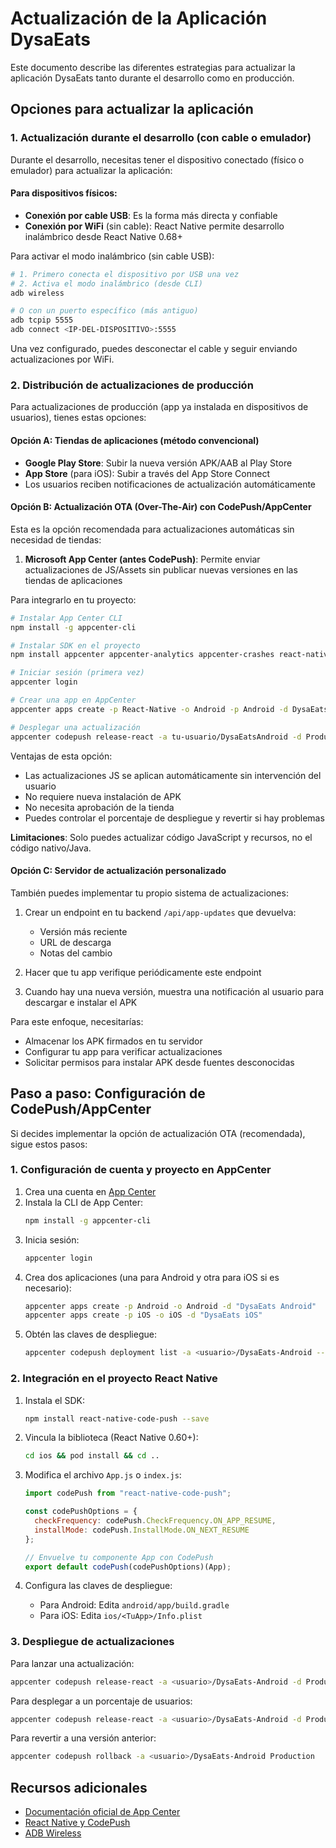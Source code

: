 # Actualización de la Aplicación DysaEats

Este documento describe las diferentes estrategias para actualizar la aplicación DysaEats tanto durante el desarrollo como en producción.

## Opciones para actualizar la aplicación

### 1. Actualización durante el desarrollo (con cable o emulador)

Durante el desarrollo, necesitas tener el dispositivo conectado (físico o emulador) para actualizar la aplicación:

#### Para dispositivos físicos:
- **Conexión por cable USB**: Es la forma más directa y confiable
- **Conexión por WiFi** (sin cable): React Native permite desarrollo inalámbrico desde React Native 0.68+

Para activar el modo inalámbrico (sin cable USB):

```bash
# 1. Primero conecta el dispositivo por USB una vez
# 2. Activa el modo inalámbrico (desde CLI)
adb wireless

# O con un puerto específico (más antiguo)
adb tcpip 5555
adb connect <IP-DEL-DISPOSITIVO>:5555
```

Una vez configurado, puedes desconectar el cable y seguir enviando actualizaciones por WiFi.

### 2. Distribución de actualizaciones de producción

Para actualizaciones de producción (app ya instalada en dispositivos de usuarios), tienes estas opciones:

#### Opción A: Tiendas de aplicaciones (método convencional)
- **Google Play Store**: Subir la nueva versión APK/AAB al Play Store
- **App Store** (para iOS): Subir a través del App Store Connect
- Los usuarios reciben notificaciones de actualización automáticamente

#### Opción B: Actualización OTA (Over-The-Air) con CodePush/AppCenter

Esta es la opción recomendada para actualizaciones automáticas sin necesidad de tiendas:

1. **Microsoft App Center (antes CodePush)**: Permite enviar actualizaciones de JS/Assets sin publicar nuevas versiones en las tiendas de aplicaciones

Para integrarlo en tu proyecto:

```bash
# Instalar App Center CLI
npm install -g appcenter-cli

# Instalar SDK en el proyecto
npm install appcenter appcenter-analytics appcenter-crashes react-native-code-push --save

# Iniciar sesión (primera vez)
appcenter login

# Crear una app en AppCenter
appcenter apps create -p React-Native -o Android -p Android -d DysaEatsAndroid

# Desplegar una actualización
appcenter codepush release-react -a tu-usuario/DysaEatsAndroid -d Production
```

Ventajas de esta opción:
- Las actualizaciones JS se aplican automáticamente sin intervención del usuario 
- No requiere nueva instalación de APK
- No necesita aprobación de la tienda
- Puedes controlar el porcentaje de despliegue y revertir si hay problemas

**Limitaciones**: Solo puedes actualizar código JavaScript y recursos, no el código nativo/Java.

#### Opción C: Servidor de actualización personalizado

También puedes implementar tu propio sistema de actualizaciones:

1. Crear un endpoint en tu backend `/api/app-updates` que devuelva:
   - Versión más reciente
   - URL de descarga
   - Notas del cambio

2. Hacer que tu app verifique periódicamente este endpoint

3. Cuando hay una nueva versión, muestra una notificación al usuario para descargar e instalar el APK

Para este enfoque, necesitarías:
- Almacenar los APK firmados en tu servidor
- Configurar tu app para verificar actualizaciones
- Solicitar permisos para instalar APK desde fuentes desconocidas

## Paso a paso: Configuración de CodePush/AppCenter

Si decides implementar la opción de actualización OTA (recomendada), sigue estos pasos:

### 1. Configuración de cuenta y proyecto en AppCenter

1. Crea una cuenta en [App Center](https://appcenter.ms/)
2. Instala la CLI de App Center:
   ```bash
   npm install -g appcenter-cli
   ```
3. Inicia sesión:
   ```bash
   appcenter login
   ```
4. Crea dos aplicaciones (una para Android y otra para iOS si es necesario):
   ```bash
   appcenter apps create -p Android -o Android -d "DysaEats Android"
   appcenter apps create -p iOS -o iOS -d "DysaEats iOS"
   ```
5. Obtén las claves de despliegue:
   ```bash
   appcenter codepush deployment list -a <usuario>/DysaEats-Android --displayKeys
   ```

### 2. Integración en el proyecto React Native

1. Instala el SDK:
   ```bash
   npm install react-native-code-push --save
   ```

2. Vincula la biblioteca (React Native 0.60+):
   ```bash
   cd ios && pod install && cd ..
   ```

3. Modifica el archivo `App.js` o `index.js`:
   ```javascript
   import codePush from "react-native-code-push";

   const codePushOptions = {
     checkFrequency: codePush.CheckFrequency.ON_APP_RESUME,
     installMode: codePush.InstallMode.ON_NEXT_RESUME
   };

   // Envuelve tu componente App con CodePush
   export default codePush(codePushOptions)(App);
   ```

4. Configura las claves de despliegue:
   - Para Android: Edita `android/app/build.gradle`
   - Para iOS: Edita `ios/<TuApp>/Info.plist`

### 3. Despliegue de actualizaciones

Para lanzar una actualización:

```bash
appcenter codepush release-react -a <usuario>/DysaEats-Android -d Production -m
```

Para desplegar a un porcentaje de usuarios:

```bash
appcenter codepush release-react -a <usuario>/DysaEats-Android -d Production -m -r 20%
```

Para revertir a una versión anterior:

```bash
appcenter codepush rollback -a <usuario>/DysaEats-Android Production
```

## Recursos adicionales

- [Documentación oficial de App Center](https://docs.microsoft.com/en-us/appcenter/distribution/codepush/)
- [React Native y CodePush](https://github.com/microsoft/react-native-code-push)
- [ADB Wireless](https://developer.android.com/studio/command-line/adb#wireless)